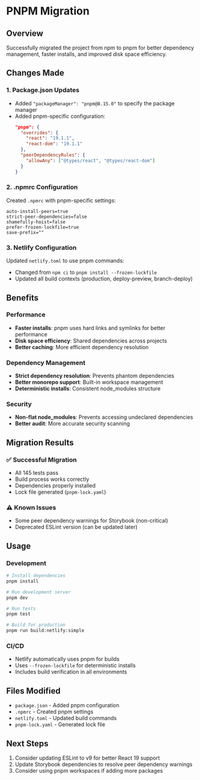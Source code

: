 # PNPM Migration

## Overview

Successfully migrated the project from npm to pnpm for better dependency management, faster installs, and improved disk space efficiency.

## Changes Made

### 1. Package.json Updates

- Added `"packageManager": "pnpm@8.15.0"` to specify the package manager
- Added pnpm-specific configuration:
  ```json
  "pnpm": {
    "overrides": {
      "react": "19.1.1",
      "react-dom": "19.1.1"
    },
    "peerDependencyRules": {
      "allowAny": ["@types/react", "@types/react-dom"]
    }
  }
  ```

### 2. .npmrc Configuration

Created `.npmrc` with pnpm-specific settings:

```
auto-install-peers=true
strict-peer-dependencies=false
shamefully-hoist=false
prefer-frozen-lockfile=true
save-prefix=""
```

### 3. Netlify Configuration

Updated `netlify.toml` to use pnpm commands:

- Changed from `npm ci` to `pnpm install --frozen-lockfile`
- Updated all build contexts (production, deploy-preview, branch-deploy)

## Benefits

### Performance

- **Faster installs**: pnpm uses hard links and symlinks for better performance
- **Disk space efficiency**: Shared dependencies across projects
- **Better caching**: More efficient dependency resolution

### Dependency Management

- **Strict dependency resolution**: Prevents phantom dependencies
- **Better monorepo support**: Built-in workspace management
- **Deterministic installs**: Consistent node_modules structure

### Security

- **Non-flat node_modules**: Prevents accessing undeclared dependencies
- **Better audit**: More accurate security scanning

## Migration Results

### ✅ Successful Migration

- All 145 tests pass
- Build process works correctly
- Dependencies properly installed
- Lock file generated (`pnpm-lock.yaml`)

### ⚠️ Known Issues

- Some peer dependency warnings for Storybook (non-critical)
- Deprecated ESLint version (can be updated later)

## Usage

### Development

```bash
# Install dependencies
pnpm install

# Run development server
pnpm dev

# Run tests
pnpm test

# Build for production
pnpm run build:netlify:simple
```

### CI/CD

- Netlify automatically uses pnpm for builds
- Uses `--frozen-lockfile` for deterministic installs
- Includes build verification in all environments

## Files Modified

- `package.json` - Added pnpm configuration
- `.npmrc` - Created pnpm settings
- `netlify.toml` - Updated build commands
- `pnpm-lock.yaml` - Generated lock file

## Next Steps

1. Consider updating ESLint to v9 for better React 19 support
2. Update Storybook dependencies to resolve peer dependency warnings
3. Consider using pnpm workspaces if adding more packages
